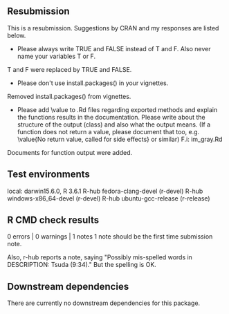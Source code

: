 ## Resubmission
This is a resubmission. Suggestions by CRAN and my responses are listed below.

- Please always write TRUE and FALSE instead of T and F.
  Also never name your variables T or F.

T and F were replaced by TRUE and FALSE.

- Please don't use install.packages() in your vignettes.

Removed install.packages() from vignettes.

- Please add \value to .Rd files regarding exported methods and explain
  the functions results in the documentation. Please write about the
  structure of the output (class) and also what the output means.
  (If a function does not return a value, please document that too, e.g.
  \value{No return value, called for side effects} or similar)
  F.i: im_gray.Rd

Documents for function output were added.

## Test environments
local: darwin15.6.0, R 3.6.1
R-hub fedora-clang-devel (r-devel)
R-hub windows-x86_64-devel (r-devel)
R-hub ubuntu-gcc-release (r-release)

## R CMD check results
0 errors | 0 warnings | 1 notes
1 note should be the first time submission note.

Also, r-hub reports a note, saying "Possibly mis-spelled words in DESCRIPTION: Tsuda (9:34)."
But the spelling is OK.

## Downstream dependencies
There are currently no downstream dependencies for this package.
